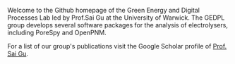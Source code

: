 Welcome to the Github homepage of the Green Energy and Digital Processes Lab led by Prof.Sai Gu at the University of Warwick. The GEDPL group develops several software packages for the analysis of electrolysers, including PoreSpy and OpenPNM.

For a list of our group's publications visit the Google Scholar profile of [Prof. Sai Gu](https://scholar.google.com/citations?user=EufoqsMAAAAJ&hl=en&oi=ao).
